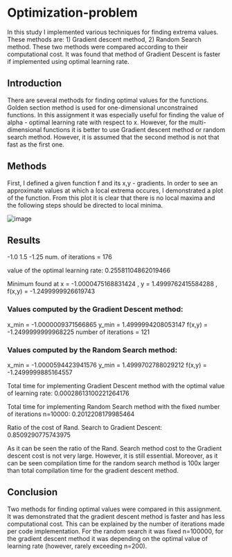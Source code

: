 # Optimization-problem
In this study I implemented various techniques for finding extrema values. These methods are: 1) Gradient descent method, 2) Random Search method. These two methods were compared according to their computational cost. It was found that method of Gradient Descent is faster if implemented using optimal learning rate.

## Introduction

There are several methods for finding optimal values for the functions. Golden section method is used for one-dimensional unconstrained functions. In this assignment it was especially useful for finding the value of alpha - optimal learning rate with respect to x. However, for the multi-dimensional functions it is better to use Gradient descent method or random search method. However, it is assumed that the second method is not that fast as the first one.

## Methods

First, I defined a given function f and its x,y - gradients. In order to see an approximate values at which a local extrema occures, I demonstrated a plot of the function. From this plot it is clear that there is no local maxima and the following steps should be directed to local minima.

![image](https://github.com/leilaakisheva/Optimization-problem/assets/128895782/a84213b8-6598-4e7d-abd9-6c194ecebcf2)


## Results
-1.0 1.5 -1.25 num. of iterations = 176


value of the optimal learning rate:  0.25581104862019466


Minimum found at x = -1.0000475168831424 , y = 1.4999762415584288 , f(x,y) = -1.2499999926619743


### Values computed by the Gradient Descent method: 
x_min = -1.0000009371566865 y_min = 1.4999994208053147 f(x,y) = -1.2499999999968225 number of iterations = 121


### Values computed by the Random Search method: 
x_min = -1.0000594423941576 y_min = 1.4999702788029212 f(x,y) = -1.2499999885164557


Total time for implementing Gradient Descent method with the optimal value of learning rate: 0.00028613100221264176


Total time for implementing Random Search method with the fixed number of iterations n=10000: 0.2012208179985464


Ratio of the cost of Rand. Search to Gradient Descent:  0.8509290775743975

As it can be seen the ratio of the Rand. Search method cost to the Gradient descent cost is not very large. However, it is still essential. Moreover, as it can be seen compilation time for the random search method is 100x larger than total compilation time for the gradient descent method.

## Conclusion
Two methods for finding optimal values were compared in this assignment. It was demonstrated that the gradient descent method is faster and has less computational cost. This can be explained by the number of iterations made per code implementation. For the random search it was fixed n=100000, for the gradient descent method it was depending on the optimal value of learning rate (however, rarely exceeding n=200).
